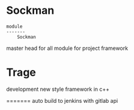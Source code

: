 Sockman
======

    module
    -------
        Sockman

master head for all module for project framework


Trage
=======

development new style framework in c++ 


=======
 auto build to jenkins with gitlab api
